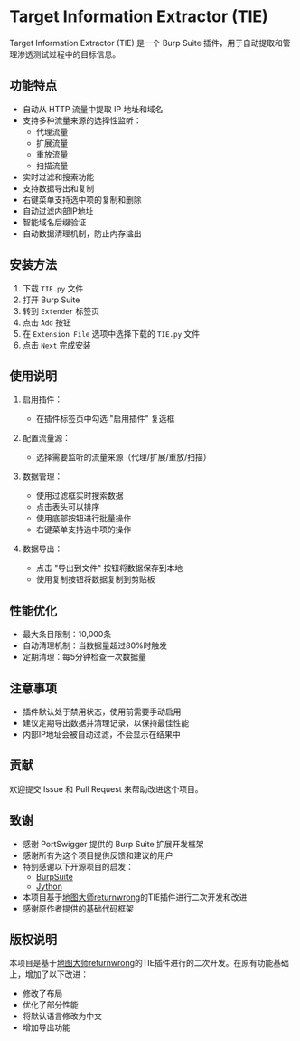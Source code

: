 # Target Information Extractor (TIE)

Target Information Extractor (TIE) 是一个 Burp Suite 插件，用于自动提取和管理渗透测试过程中的目标信息。

## 功能特点

- 自动从 HTTP 流量中提取 IP 地址和域名
- 支持多种流量来源的选择性监听：
  - 代理流量
  - 扩展流量
  - 重放流量
  - 扫描流量
- 实时过滤和搜索功能
- 支持数据导出和复制
- 右键菜单支持选中项的复制和删除
- 自动过滤内部IP地址
- 智能域名后缀验证
- 自动数据清理机制，防止内存溢出

## 安装方法

1. 下载 `TIE.py` 文件
2. 打开 Burp Suite
3. 转到 `Extender` 标签页
4. 点击 `Add` 按钮
5. 在 `Extension File` 选项中选择下载的 `TIE.py` 文件
6. 点击 `Next` 完成安装

## 使用说明

1. 启用插件：
   - 在插件标签页中勾选 "启用插件" 复选框

2. 配置流量源：
   - 选择需要监听的流量来源（代理/扩展/重放/扫描）

3. 数据管理：
   - 使用过滤框实时搜索数据
   - 点击表头可以排序
   - 使用底部按钮进行批量操作
   - 右键菜单支持选中项的操作

4. 数据导出：
   - 点击 "导出到文件" 按钮将数据保存到本地
   - 使用复制按钮将数据复制到剪贴板

## 性能优化

- 最大条目限制：10,000条
- 自动清理机制：当数据量超过80%时触发
- 定期清理：每5分钟检查一次数据量

## 注意事项

- 插件默认处于禁用状态，使用前需要手动启用
- 建议定期导出数据并清理记录，以保持最佳性能
- 内部IP地址会被自动过滤，不会显示在结果中

## 贡献

欢迎提交 Issue 和 Pull Request 来帮助改进这个项目。

## 致谢

- 感谢 PortSwigger 提供的 Burp Suite 扩展开发框架
- 感谢所有为这个项目提供反馈和建议的用户
- 特别感谢以下开源项目的启发：
    - [BurpSuite](https://portswigger.net/burp)
    - [Jython](https://www.jython.org/)
- 本项目基于[地图大师returnwrong](https://space.bilibili.com/41150425?spm_id_from=333.337.0.0)的TIE插件进行二次开发和改进
- 感谢原作者提供的基础代码框架


## 版权说明

本项目是基于[地图大师returnwrong](https://space.bilibili.com/41150425?spm_id_from=333.337.0.0)的TIE插件进行的二次开发。在原有功能基础上，增加了以下改进：
- 修改了布局
- 优化了部分性能
- 将默认语言修改为中文
- 增加导出功能
